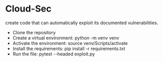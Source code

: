 # Cloud-Sec
create code that can automatically exploit its documented vulnerabilities. 

 - Clone the repository
 - Create a virtual environment: python -m venv venv
 - Activate the environment: source venv/Scripts/activate
 - Install the requirements: pip install -r requirements.txt
 - Run the file: pytest --headed exploit.py
  
